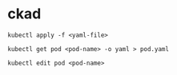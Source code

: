 # ckad
```
kubectl apply -f <yaml-file>
```
```
kubectl get pod <pod-name> -o yaml > pod.yaml
```
```
kubectl edit pod <pod-name>
```
